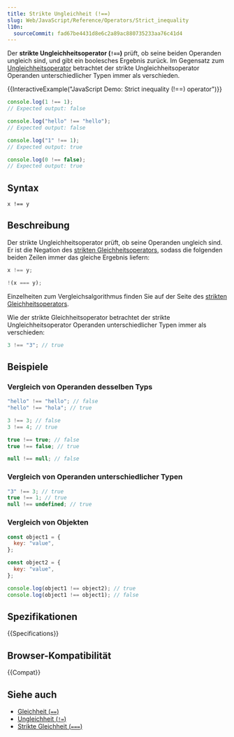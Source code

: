 ```yaml
---
title: Strikte Ungleichheit (!==)
slug: Web/JavaScript/Reference/Operators/Strict_inequality
l10n:
  sourceCommit: fad67be4431d8e6c2a89ac880735233aa76c41d4
---
```


Der **strikte Ungleichheitsoperator (`!==`)** prüft, ob seine beiden Operanden
ungleich sind, und gibt ein boolesches Ergebnis zurück. Im Gegensatz zum [Ungleichheitsoperator](/de/docs/Web/JavaScript/Reference/Operators/Inequality)
betrachtet der strikte Ungleichheitsoperator Operanden unterschiedlicher Typen
immer als verschieden.

{{InteractiveExample("JavaScript Demo: Strict inequality (!==) operator")}}

```js interactive-example
console.log(1 !== 1);
// Expected output: false

console.log("hello" !== "hello");
// Expected output: false

console.log("1" !== 1);
// Expected output: true

console.log(0 !== false);
// Expected output: true
```

## Syntax

```js-nolint
x !== y
```

## Beschreibung

Der strikte Ungleichheitsoperator prüft, ob seine Operanden ungleich sind.
Er ist die Negation des
[strikten Gleichheitsoperators](/de/docs/Web/JavaScript/Reference/Operators/Strict_equality), sodass die folgenden beiden Zeilen immer das gleiche Ergebnis liefern:

```js
x !== y;

!(x === y);
```

Einzelheiten zum Vergleichsalgorithmus finden Sie auf der Seite des
[strikten Gleichheitsoperators](/de/docs/Web/JavaScript/Reference/Operators/Strict_equality).

Wie der strikte Gleichheitsoperator betrachtet der strikte Ungleichheitsoperator
Operanden unterschiedlicher Typen immer als verschieden:

```js
3 !== "3"; // true
```

## Beispiele

### Vergleich von Operanden desselben Typs

```js
"hello" !== "hello"; // false
"hello" !== "hola"; // true

3 !== 3; // false
3 !== 4; // true

true !== true; // false
true !== false; // true

null !== null; // false
```

### Vergleich von Operanden unterschiedlicher Typen

```js
"3" !== 3; // true
true !== 1; // true
null !== undefined; // true
```

### Vergleich von Objekten

```js
const object1 = {
  key: "value",
};

const object2 = {
  key: "value",
};

console.log(object1 !== object2); // true
console.log(object1 !== object1); // false
```

## Spezifikationen

{{Specifications}}

## Browser-Kompatibilität

{{Compat}}

## Siehe auch

- [Gleichheit (`==`)](/de/docs/Web/JavaScript/Reference/Operators/Equality)
- [Ungleichheit (`!=`)](/de/docs/Web/JavaScript/Reference/Operators/Inequality)
- [Strikte Gleichheit (`===`)](/de/docs/Web/JavaScript/Reference/Operators/Strict_equality)
